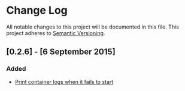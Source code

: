 # Change Log
All notable changes to this project will be documented in this file.
This project adheres to [Semantic Versioning](http://semver.org/).

## [0.2.6] - [6 September 2015]

### Added

- [Print container logs when it fails to start](https://github.com/ContainerSolutions/mini-mesos/pull/54) 


